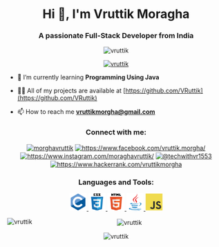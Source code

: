 <h1 align="center">Hi 👋, I'm Vruttik Moragha</h1>
<h3 align="center">A passionate Full-Stack Developer from India</h3>

<p align="center"> <img src="https://vruttik.w3spaces.com/Vruttik.jpeg" alt="vruttik" width="35%" height="55%" /> </p>

<p align="center"> <a href="https://github.com/ryo-ma/github-profile-trophy"><img src="https://github-profile-trophy.vercel.app/?username=vruttik" alt="vruttik" /></a> </p>

- 🌱 I’m currently learning **Programming Using Java**

- 👨‍💻 All of my projects are available at [https://github.com/VRuttik](https://github.com/VRuttik)

- 📫 How to reach me **vruttikmorgha@gmail.com**

<h3 align="center">Connect with me:</h3>
<p align="center">
<a href="https://twitter.com/morghavruttik" target="blank"><img align="center" src="https://raw.githubusercontent.com/rahuldkjain/github-profile-readme-generator/master/src/images/icons/Social/twitter.svg" alt="morghavruttik" height="30" width="40" /></a>
<a href="https://fb.com/https://www.facebook.com/vruttik.morgha/" target="blank"><img align="center" src="https://raw.githubusercontent.com/rahuldkjain/github-profile-readme-generator/master/src/images/icons/Social/facebook.svg" alt="https://www.facebook.com/vruttik.morgha/" height="30" width="40" /></a>
<a href="https://instagram.com/https://www.instagram.com/moraghavruttik/" target="blank"><img align="center" src="https://raw.githubusercontent.com/rahuldkjain/github-profile-readme-generator/master/src/images/icons/Social/instagram.svg" alt="https://www.instagram.com/moraghavruttik/" height="30" width="40" /></a>
<a href="https://www.youtube.com/c/@techwithvr1553" target="blank"><img align="center" src="https://raw.githubusercontent.com/rahuldkjain/github-profile-readme-generator/master/src/images/icons/Social/youtube.svg" alt="@techwithvr1553" height="30" width="40" /></a>
<a href="https://www.hackerrank.com/https://www.hackerrank.com/vruttikmorgha" target="blank"><img align="center" src="https://raw.githubusercontent.com/rahuldkjain/github-profile-readme-generator/master/src/images/icons/Social/hackerrank.svg" alt="https://www.hackerrank.com/vruttikmorgha" height="30" width="40" /></a>
</p>

<h3 align="center">Languages and Tools:</h3>

<p align="center"> 
  <a href="https://www.cprogramming.com/" target="_blank" rel="noreferrer">
    <img src="https://raw.githubusercontent.com/devicons/devicon/master/icons/c/c-original.svg" alt="c" width="40" height="40"/> </a> 
  <a href="https://www.w3schools.com/css/" target="_blank" rel="noreferrer">
    <img src="https://raw.githubusercontent.com/devicons/devicon/master/icons/css3/css3-original-wordmark.svg" alt="css3" width="40" height="40"/> </a> 
  <a href="https://www.w3.org/html/" target="_blank" rel="noreferrer">
    <img src="https://raw.githubusercontent.com/devicons/devicon/master/icons/html5/html5-original-wordmark.svg" alt="html5" width="40" height="40"/> </a> 
  <a href="https://www.java.com" target="_blank" rel="noreferrer"> 
    <img src="https://raw.githubusercontent.com/devicons/devicon/master/icons/java/java-original.svg" alt="java" width="40" height="40"/> </a> <a href="https://developer.mozilla.org/en-US/docs/Web/JavaScript" target="_blank" rel="noreferrer">
  <img src="https://raw.githubusercontent.com/devicons/devicon/master/icons/javascript/javascript-original.svg" alt="javascript" width="40" height="40"/> </a>
  
</p>

<p align="center">
  <img align="left" src="https://github-readme-stats.vercel.app/api/top-langs?username=vruttik&show_icons=true&locale=en&layout=compact" alt="vruttik" />
</p>

<p align="center">&nbsp;<img align="center" src="https://github-readme-stats.vercel.app/api?username=vruttik&show_icons=true&locale=en" alt="vruttik" /></p>

<p align="center"><img align="center" src="https://github-readme-streak-stats.herokuapp.com/?user=vruttik&" alt="vruttik" /></p>
